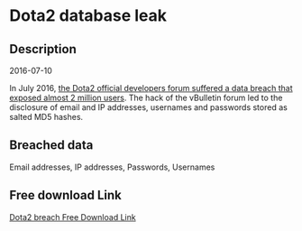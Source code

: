 # Dota2 database leak

## Description

2016-07-10

In July 2016, <a href="https://news.softpedia.com/news/data-of-nearly-2-million-users-exposed-in-dota2-forum-hack-507162.shtml" target="_blank" rel="noopener">the Dota2 official developers forum suffered a data breach that exposed almost 2 million users</a>. The hack of the vBulletin forum led to the disclosure of email and IP addresses, usernames and passwords stored as salted MD5 hashes.

## Breached data

Email addresses, IP addresses, Passwords, Usernames

## Free download Link

[Dota2 breach Free Download Link](https://link-to.net/1229997/132.44067922720626/dynamic/?r=aHR0cHM6Ly93d3cubWVkaWFmaXJlLmNvbS92aWV3L01hcHBuR05rVGoxZEVQdS9kZXYuZG90YTIuY29tL2ZpbGU=)
